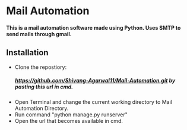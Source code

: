 # Mail Automation

#### This is a mail automation software made using Python. Uses SMTP to send mails through gmail.
## Installation

* Clone the repostiory:
  ##### https://github.com/Shivang-Agarwal11/Mail-Automation.git by pasting this url in cmd.
* Open Terminal and change the current working directory to Mail Automation Directory.
* Run command "python manage.py runserver"
* Open the url that becomes available in cmd.
